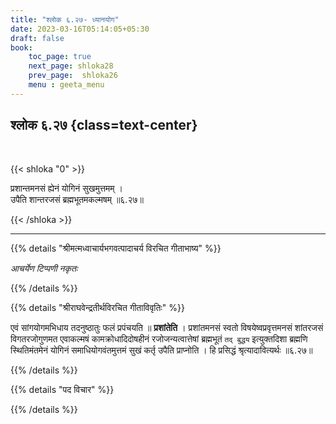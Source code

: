 ```yaml
---
title: "श्लोक ६.२७- ध्यानयोग"
date: 2023-03-16T05:14:05+05:30
draft: false
book:
    toc_page: true
    next_page: shloka28
    prev_page:  shloka26
    menu : geeta_menu
---
```




## श्लोक ६.२७ {class=text-center}

<br/>

{{< shloka  "0"  >}}

प्रशान्तमनसं ह्येनं योगिनं सुखमुत्तमम् ।  
उपैति शान्तरजसं ब्रह्मभूतमकल्मषम् ॥६.२७॥

{{< /shloka >}}

---


{{% details "श्रीमत्मध्वाचार्यभगवत्पादाचर्य विरचित  गीताभाष्य" %}}

*आचर्येण टिप्पणी नकृतः*

{{% /details %}}



{{% details "श्रीराघवेन्द्रतीर्थविरचित गीताविवृतिः" %}}

एवं सांगयोगमभिधाय तदनुष्ठातुः फलं प्रपंचयति ॥ **प्रशांतेति** ।
प्रशांतमनसं स्वतो विषयेष्वप्रवृत्तमनसं शांतरजसं विगतरजोगुणमत
एवाकल्मषं कामक्रोधादिदोषहीनं रजोजन्यत्वात्तेषां ब्रह्मभूतं  `तद् बुद्धय`
इत्युक्तदिशा ब्रह्मणि स्थितिमंतमेनं योगिनं समाधियोगवंतमुत्तमं सुखं कर्तृ
उपैति प्राप्नोति । हि प्रसिद्धं श्रृत्यादावित्यर्थः ॥६.२७॥

{{% /details %}}



{{% details "पद विचार" %}}


{{% /details %}}
